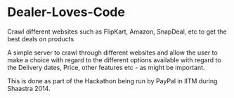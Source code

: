 Dealer-Loves-Code
=================

Crawl different websites such as FlipKart, Amazon, SnapDeal, etc to get the best deals on products

A simple server to crawl through different websites and allow the user to make a choice with regard to the different options available with regard to the Delivery dates, Price, other features etc - as might be important.

This is done as part of the Hackathon being run by PayPal in IITM during Shaastra 2014.
